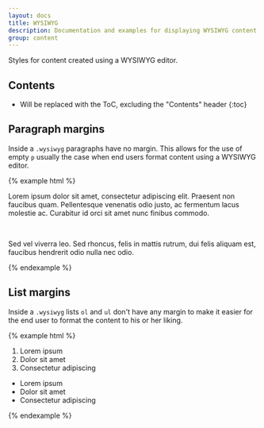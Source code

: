 ```yaml
---
layout: docs
title: WYSIWYG
description: Documentation and examples for displaying WYSIWYG content.
group: content
---
```


Styles for content created using a WYSIWYG editor.

## Contents

* Will be replaced with the ToC, excluding the "Contents" header
{:toc}

## Paragraph margins

Inside a `.wysiwyg` paragraphs have no margin. This allows for the use of empty `p` usually the case when end users format content using a WYSIWYG editor.

{% example html %}
<div class="wysiwyg">
  <p>Lorem ipsum dolor sit amet, consectetur adipiscing elit. Praesent non faucibus quam. Pellentesque venenatis odio justo, ac fermentum lacus molestie ac. Curabitur id orci sit amet nunc finibus commodo.</p>
  <p>&nbsp;</p>
  <p>Sed vel viverra leo. Sed rhoncus, felis in mattis rutrum, dui felis aliquam est, faucibus hendrerit odio nulla nec odio.</p>
</div>
{% endexample %}

## List margins

Inside a `.wysiwyg` lists `ol` and `ul` don't have any margin to make it easier for the end user to format the content to his or her liking.

{% example html %}
<div class="wysiwyg">
  <ol>
    <li>Lorem ipsum</li>
    <li>Dolor sit amet</li>
    <li>Consectetur adipiscing</li>
  </ol>
  <ul>
    <li>Lorem ipsum</li>
    <li>Dolor sit amet</li>
    <li>Consectetur adipiscing</li>
  </ul>
</div>
{% endexample %}
